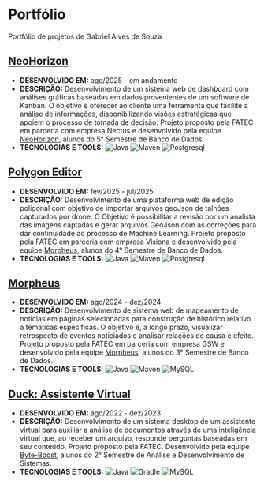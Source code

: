 # Portfólio
Portfólio de projetos de Gabriel Alves de Souza

## [NeoHorizon](https://github.com/FatecNeoHorizon/API_5S)
- **DESENVOLVIDO EM:** ago/2025 - em andamento
- **DESCRIÇÃO:** Desenvolvimento de um sistema web de dashboard com análises gráficas baseadas em dados provenientes de um software de Kanban. O objetivo é oferecer ao cliente uma ferramenta que facilite a análise de informações, disponibilizando visões estratégicas que apoiem o processo de tomada de decisão. Projeto proposto pela FATEC em parceria com empresa Nectus e desenvolvido pela equipe [NeoHorizon](https://github.com/FatecNeoHorizon/), alunos do 5° Semestre de Banco de Dados.
- **TECNOLOGIAS E TOOLS:**
![Java](https://img.shields.io/badge/java-%23ED8B00.svg?style=for-the-badge&logo=openjdk&logoColor=white)
![Maven](https://img.shields.io/badge/Maven-02303A.svg?style=for-the-badge&logo=Maven&logoColor=white)
![Postgresql](https://img.shields.io/badge/Postgresql-%2300f.svg?style=for-the-badge&logo=Postgresql&logoColor=white)

## [Polygon Editor](https://github.com/Morpheus-Fatec/API_4S_Visiona_PolygonEditor)
- **DESENVOLVIDO EM:** fev/2025 - jul/2025
- **DESCRIÇÃO:** Desenvolvimento de uma plataforma web de edição poligonal com objetivo de importar arquivos geoJson de talhões capturados por drone. O Objetivo é possibilitar a revisão por um analista das imagens captadas e gerar arquivos GeoJson com as correções para dar continuidade ao processo de Machine Learning. Projeto proposto pela FATEC em parceria com empresa Visiona e desenvolvido pela equipe [Morpheus](https://github.com/Morpheus-fatec), alunos do 4° Semestre de Banco de Dados.
- **TECNOLOGIAS E TOOLS:**
![Java](https://img.shields.io/badge/java-%23ED8B00.svg?style=for-the-badge&logo=openjdk&logoColor=white)
![Maven](https://img.shields.io/badge/Maven-02303A.svg?style=for-the-badge&logo=Maven&logoColor=white)
![Postgresql](https://img.shields.io/badge/Postgresql-%2300f.svg?style=for-the-badge&logo=Postgresql&logoColor=white)

## [Morpheus](https://github.com/Morpheus-Fatec/morpheus)
- **DESENVOLVIDO EM:** ago/2024 - dez/2024
- **DESCRIÇÃO:**  Desenvolvimento de sistema web de mapeamento de notícias em páginas selecionadas para construção de histórico relativo a temáticas específicas. O objetivo é, a longo prazo, visualizar retrospecto de eventos noticiados e analisar relações de causa e efeito. Projeto proposto pela FATEC em parceria com empresa GSW e desenvolvido pela equipe [Morpheus](https://github.com/Morpheus-fatec), alunos do 3° Semestre de Banco de Dados.
- **TECNOLOGIAS E TOOLS:**
![Java](https://img.shields.io/badge/java-%23ED8B00.svg?style=for-the-badge&logo=openjdk&logoColor=white)
![Maven](https://img.shields.io/badge/Maven-02303A.svg?style=for-the-badge&logo=Maven&logoColor=white)
![MySQL](https://img.shields.io/badge/mysql-%2300f.svg?style=for-the-badge&logo=mysql&logoColor=white)

## [Duck: Assistente Virtual](https://github.com/Byte-Boost/Duck)
- **DESENVOLVIDO EM:** ago/2022 - dez/2023
- **DESCRIÇÃO:**  Desenvolvimento de um sistema desktop de um assistente virtual para auxiliar a análise de documentos através de uma inteligência virtual que, ao receber um arquivo, responde perguntas baseadas em seu conteúdo. Projeto proposto pela FATEC. Desenvolvido pela equipe [Byte-Boost](https://github.com/Byte-Boost), alunos do 2° Semestre de Análise e Desenvolvimento de Sistemas.
- **TECNOLOGIAS E TOOLS:**
![Java](https://img.shields.io/badge/java-%23ED8B00.svg?style=for-the-badge&logo=openjdk&logoColor=white)
![Gradle](https://img.shields.io/badge/Gradle-02303A.svg?style=for-the-badge&logo=Gradle&logoColor=white)
![MySQL](https://img.shields.io/badge/mysql-%2300f.svg?style=for-the-badge&logo=mysql&logoColor=white)
